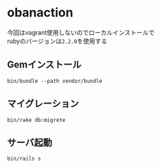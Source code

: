 # obanaction

今回はvagrant使用しないのでローカルインストールで  
rubyのバージョンは`2.2.0`を使用する

## Gemインストール
```
bin/bundle --path vendor/bundle
```

## マイグレーション
```
bin/rake db:migrete
```

## サーバ起動
```
bin/rails s
```

